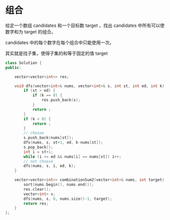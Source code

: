 # 组合

给定一个数组 candidates 和一个目标数 target ，找出 candidates 中所有可以使数字和为 target 的组合。

candidates 中的每个数字在每个组合中只能使用一次。

其实就是找子集，使得子集的和等于固定的值 target

```cpp
class Solution {
public:

    vector<vector<int>> res;

    void dfs(vector<int>& nums, vector<int>& s, int st, int ed, int k) {
        if (st > ed) {
            if (k == 0) {
                res.push_back(s);
            }
            return ;
        }
        if (k < 0) {
            return ;
        }
        // choose
        s.push_back(nums[st]);
        dfs(nums, s, st+1, ed, k-nums[st]);
        s.pop_back();
        int i = st+1;
        while (i <= ed && nums[i] == nums[st]) i++;
        // not choose
        dfs(nums, s, i, ed, k);
    }

    vector<vector<int>> combinationSum2(vector<int>& nums, int target) {
        sort(nums.begin(), nums.end());
        res.clear();
        vector<int> s;
        dfs(nums, s, 0, nums.size()-1, target);
        return res;
    }
};
```